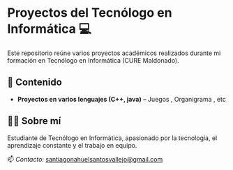 # Proyectos del Tecnólogo en Informática 💻

Este repositorio reúne varios proyectos académicos realizados durante mi formación en Tecnólogo en Informática (CURE Maldonado).

## 📂 Contenido
- **Proyectos en varios lenguajes (C++, java)** – Juegos , Organigrama , etc

## 👨‍💻 Sobre mí
Estudiante de Tecnólogo en Informática, apasionado por la tecnología, el aprendizaje constante y el trabajo en equipo.

📫 *Contacto:* santiagonahuelsantosvallejo@gmail.com
